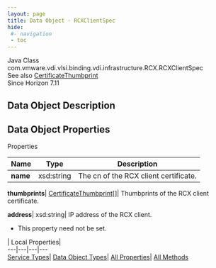 ```yaml
---
layout: page
title: Data Object - RCXClientSpec
hide:
 #- navigation
 - toc
---
```






Java Class
    com.vmware.vdi.vlsi.binding.vdi.infrastructure.RCX.RCXClientSpec  
See also
     [CertificateThumbprint](vdi.utils.Certificate.CertificateThumbprint.md)  
Since 
    Horizon 7.11

## Data Object Description 

## Data Object Properties

Properties

Name |  Type |  Description   
---|---|---  
**name**|  xsd:string|  The cn of the RCX client certificate.   
  
**thumbprints**| [CertificateThumbprint[]](vdi.utils.Certificate.CertificateThumbprint.md)|  Thumbprints of the RCX client certificate.   
  
**address**|  xsd:string|  IP address of the RCX client.   


 * This property need not be set.

  
  
  
 | Local Properties|   
---|---|---|---  
[Service Types](index-mo_types.md)| [Data Object Types](index-do_types.md)| [All Properties](index-properties.md)| [All Methods](index-methods.md)  
  
  


